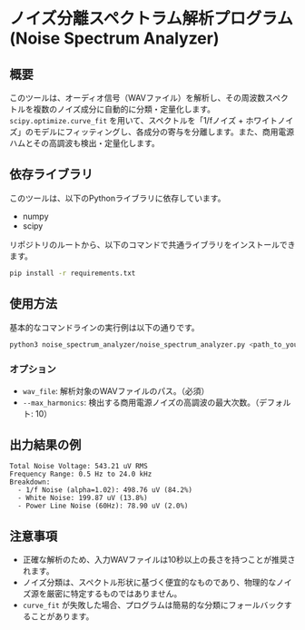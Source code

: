 # ノイズ分離スペクトラム解析プログラム (Noise Spectrum Analyzer)

## 概要

このツールは、オーディオ信号（WAVファイル）を解析し、その周波数スペクトルを複数のノイズ成分に自動的に分類・定量化します。
`scipy.optimize.curve_fit` を用いて、スペクトルを「1/fノイズ + ホワイトノイズ」のモデルにフィッティングし、各成分の寄与を分離します。また、商用電源ハムとその高調波も検出・定量化します。

## 依存ライブラリ

このツールは、以下のPythonライブラリに依存しています。

-   numpy
-   scipy

リポジトリのルートから、以下のコマンドで共通ライブラリをインストールできます。

```bash
pip install -r requirements.txt
```

## 使用方法

基本的なコマンドラインの実行例は以下の通りです。

```bash
python3 noise_spectrum_analyzer/noise_spectrum_analyzer.py <path_to_your_wav_file>
```

### オプション

-   `wav_file`: 解析対象のWAVファイルのパス。（必須）
-   `--max_harmonics`: 検出する商用電源ノイズの高調波の最大次数。（デフォルト: 10）

## 出力結果の例

```
Total Noise Voltage: 543.21 uV RMS
Frequency Range: 0.5 Hz to 24.0 kHz
Breakdown:
  - 1/f Noise (alpha=1.02): 498.76 uV (84.2%)
  - White Noise: 199.87 uV (13.8%)
  - Power Line Noise (60Hz): 78.90 uV (2.0%)
```

## 注意事項

-   正確な解析のため、入力WAVファイルは10秒以上の長さを持つことが推奨されます。
-   ノイズ分類は、スペクトル形状に基づく便宜的なものであり、物理的なノイズ源を厳密に特定するものではありません。
-   `curve_fit` が失敗した場合、プログラムは簡易的な分類にフォールバックすることがあります。